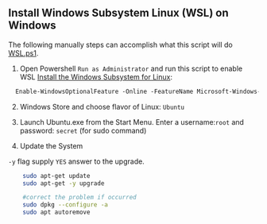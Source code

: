 ## Install Windows Subsystem Linux (WSL) on Windows
The following manually steps can accomplish what this script will do [WSL.ps1](https://github.com/Microsoft/windows-dev-box-setup-scripts/blob/master/scripts/WSL.ps1).

1. Open Powershell `Run as Administrator` and run this script to enable WSL [Install the Windows Subsystem for Linux](https://aka.ms/wslinstall):

```ps
  Enable-WindowsOptionalFeature -Online -FeatureName Microsoft-Windows-Subsystem-Linux
```

2. Windows Store and choose flavor of Linux: `Ubuntu`

3. Launch Ubuntu.exe from the Start Menu. Enter a username:`root` and password: `secret` (for sudo command)

4. Update the System

`-y` flag supply `YES` answer to the upgrade.

```bash
    sudo apt-get update 
    sudo apt-get -y upgrade

    #correct the problem if occurred
    sudo dpkg --configure -a
    sudo apt autoremove
```
